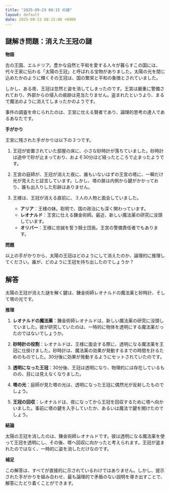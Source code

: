 ```yaml
---
title: "2025-09-23 08:15 の謎"
layout: default
date: 2025-09-23 08:15:00 +0900
---
```

## 謎解き問題：消えた王冠の謎

**物語**

古の王国、エルドリア。豊かな自然と平和を愛する人々が暮らすこの国には、代々王家に伝わる「太陽の王冠」と呼ばれる宝物がありました。太陽の光を閉じ込めたかのように輝くその王冠は、国の繁栄と平和の象徴とされていました。

しかし、ある夜、王冠は忽然と姿を消してしまったのです。王宮は厳重に警備されており、外部からの侵入の痕跡は見当たりません。盗まれたというより、まるで魔法のように消えてしまったかのようです。

事件の調査を命じられたのは、王宮に仕える賢者であり、論理的思考の達人であるあなたです。

**手がかり**

王宮に残された手がかりは以下の３つです。

1.  王冠が安置されていた部屋の床に、小さな砂時計が落ちていました。砂時計は途中で砂が止まっており、およそ30分ほど経ったところで止まったようです。

2.  王宮の庭師が、王冠が消えた夜に、誰もいないはずの王宮の塔に、一瞬だけ光が見えたと証言しています。しかし、塔の扉は内側から鍵がかかっており、誰も出入りした形跡はありません。

3.  王様は、王冠が消える直前に、３人の人物と面会していました。
    *   **アリア**：王様の妹。聡明で、国の政治にも深く関わっています。
    *   **レオナルド**：王宮に仕える錬金術師。最近、新しい魔法薬の研究に没頭しています。
    *   **オリバー**：王様に忠誠を誓う騎士団長。王宮の警備責任者でもあります。

**問題**

以上の手がかりから、太陽の王冠はどのようにして消えたのか、論理的に推理してください。誰が、どのように王冠を持ち出したのでしょうか？

## 解答

太陽の王冠が消えた謎を解く鍵は、錬金術師レオナルドの魔法薬と砂時計、そして塔の光です。

**推理**

1.  **レオナルドの魔法薬**：錬金術師レオナルドは、新しい魔法薬の研究に没頭していました。彼が研究していたのは、一時的に物体を透明にする魔法薬だったのではないでしょうか。

2.  **砂時計の役割**：レオナルドは、王様に面会する際に、透明になる魔法薬を王冠に仕掛けました。砂時計は、魔法薬の効果が発動するまでの時間を計るためのものでした。30分後に効果が発動するようにセットされていたのです。

3.  **透明になった王冠**：30分後、王冠は透明になり、物理的には存在しているものの、目には見えなくなりました。

4.  **塔の光**：庭師が見た塔の光は、透明になった王冠に偶然光が反射したものでしょう。

5.  **王冠の回収**：レオナルドは、夜になってから王冠を回収するために塔へ向かいました。事前に塔の鍵を入手していたか、あるいは魔法で鍵を開けたのでしょう。

**結論**

太陽の王冠を消したのは、錬金術師レオナルドです。彼は透明になる魔法薬を使って王冠を透明にし、その後、塔へ回収に向かったと考えられます。王冠が盗まれたのではなく、一時的に姿を消しただけなのです。

**補足**

この解答は、すべてが直接的に示されているわけではありません。しかし、提示された手がかりを組み合わせ、最も論理的で矛盾のない説明を導き出すことで、解答にたどり着くことができます。
